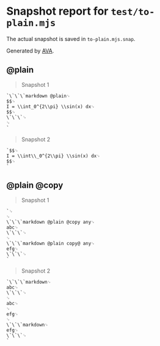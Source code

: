 # Snapshot report for `test/to-plain.mjs`

The actual snapshot is saved in `to-plain.mjs.snap`.

Generated by [AVA](https://avajs.dev).

## @plain

> Snapshot 1

    `\`\`\`markdown @plain␊
    $$␊
    I = \\int_0^{2\\pi} \\sin(x) dx␊
    $$␊
    \`\`\`␊
    ␊
    `

> Snapshot 2

    `$$␊
    I = \\int\\_0^{2\\pi} \\sin(x) dx␊
    $$␊
    `

## @plain @copy

> Snapshot 1

    `␊
    ␊
    \`\`\`markdown @plain @copy any␊
    abc␊
    \`\`\`␊
    ␊
    \`\`\`markdown @plain copy@ any␊
    efg␊
    \`\`\`␊
    `

> Snapshot 2

    `\`\`\`markdown␊
    abc␊
    \`\`\`␊
    ␊
    abc␊
    ␊
    efg␊
    ␊
    \`\`\`markdown␊
    efg␊
    \`\`\`␊
    `
